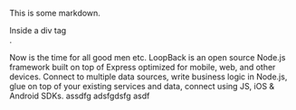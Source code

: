 This is some markdown.

<div class="foobar">Inside a div tag </div>.

Now is the time for all good men etc. 
LoopBack is an open source Node.js framework 
built on top of Express 
optimized for mobile, web, and other devices. 
Connect to multiple data sources, write 
business logic in Node.js, glue on top of your existing services and data, connect using JS, 
iOS & Android SDKs.
assdfg adsfgdsfg asdf
